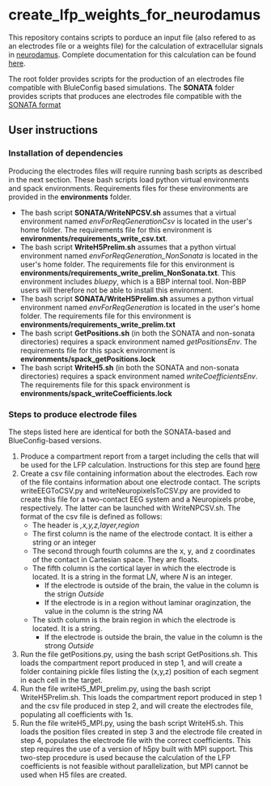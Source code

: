# create_lfp_weights_for_neurodamus

This repository contains scripts to porduce an input file (also refered to as an electrodes file or a weights file) for the calculation of extracellular signals in [neurodamus](https://github.com/BlueBrain/neurodamus). Complete documentation for this calculation can be found [here](https://github.com/BlueBrain/neurodamus/tree/main/docs). 

The root folder provides scripts for the production of an electrodes file compatible with BluleConfig based simulations. The **SONATA** folder provides scripts that produces ane electrodes file compatible with the [SONATA format](https://github.com/BlueBrain/sonata-extension/blob/master/source/sonata_tech.rst#format-of-the-electrodes_file) 

## User instructions

### Installation of dependencies

Producing the electrodes files will require running bash scripts as described in the next section. These bash scripts load python virtual environments and spack environments. Requirements files for these environments are provided in the **environments** folder. 

- The bash script **SONATA/WriteNPCSV.sh** assumes that a virtual environment named *envForReqGenerationCsv* is located in the user's home folder. The requirements file for this environment is **environments/requirements_write_csv.txt**.
- The bash script **WriteH5Prelim.sh** assumes that a python virtual environment named *envForReqGeneration_NonSonata* is located in the user's home folder. The requirements file for this environment is **environments/requirements_write_prelim_NonSonata.txt**. This environment includes *bluepy*, which is a BBP internal tool. Non-BBP users will therefore not be able to install this environment.
- The bash script **SONATA/WriteH5Prelim.sh** assumes a python virtual environment named *envForReqGeneration* is located in the user's home folder. The requirements file for this environment is **environments/requirements_write_prelim.txt**
- The bash script **GetPositions.sh** (in both the SONATA and non-sonata directories) requires a spack environment named *getPositionsEnv*. The requirements file for this spack environment is **environments/spack_getPositions.lock**
- The bash script **WriteH5.sh** (in both the SONATA and non-sonata directories) requires a spack environment named *writeCoefficientsEnv*. The requirements file for this spack environment is **environments/spack_writeCoefficients.lock**

### Steps to produce electrode files

The steps listed here are identical for both the SONATA-based and BlueConfig-based versions.

1. Produce a compartment report from a target including the cells that will be used for the LFP calculation. Instructions for this step are found [here](https://github.com/BlueBrain/neurodamus/blob/main/docs/online-lfp.rst)
2. Create a csv file containing information about the electrodes. Each row of the file contains information about one electrode contact. The scripts writeEEGToCSV.py and writeNeuropixelsToCSV.py are provided to create this file for a two-contact EEG system and a Neuropixels probe, respectively. The latter can be launched with WriteNPCSV.sh. The format of the csv file is defined as follows:
   - The header is *,x,y,z,layer,region*
   - The first column is the name of the electrode contact. It is either a string or an integer
   - The second through fourth columns are the x, y, and z coordinates of the contact in Cartesian space. They are floats.
   - The fifth column is the cortical layer in which the electrode is located. It is a string in the format L*N*, where *N* is an integer.
       + If the electrode is outside of the brain, the value in the column is the strign *Outside*
       + If the electrode is in a region without laminar oraginzation, the value in the column is the string *NA*
   - The sixth column is the brain region in which the electrode is located. It is a string.
       + If the electrode is outside the brain, the value in the column is the strong *Outside* 
3. Run the file getPositions.py, using the bash script GetPositions.sh. This loads the compartment report produced in step 1, and will create a folder containing pickle files listing the (x,y,z) position of each segment in each cell in the target.
4. Run the file writeH5_MPI_prelim.py, using the bash script WriteH5Prelim.sh. This loads the compartment report produced in step 1 and the csv file produced in step 2, and will create the electrodes file, populating all coefficients with 1s.
5. Run the file writeH5_MPI.py, using the bash script WriteH5.sh. This loads the position files created in step 3 and the electrode file created in step 4, populates the electrode file with the correct coefficients. This step requires the use of a version of h5py built with MPI support. This two-step procedure is used because the calculation of the LFP coefficients is not feasible without parallelization, but MPI cannot be used when H5 files are created.

